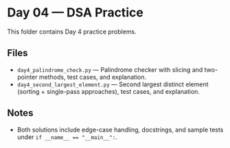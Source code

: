 # Day 04 — DSA Practice

This folder contains Day 4 practice problems.

## Files
- `day4_palindrome_check.py` — Palindrome checker with slicing and two-pointer methods, test cases, and explanation.
- `day4_second_largest_element.py` — Second largest distinct element (sorting + single-pass approaches), test cases, and explanation.

## Notes
- Both solutions include edge-case handling, docstrings, and sample tests under `if __name__ == "__main__":`.
